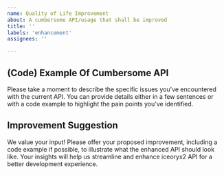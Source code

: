 ```yaml
---
name: Quality of Life Improvement
about: A cumbersome API/usage that shall be improved
title: ''
labels: 'enhancement'
assignees: ''

---
```


## (Code) Example Of Cumbersome API

Please take a moment to describe the specific issues you've encountered with
the current API. You can provide details either in a few sentences or with a
code example to highlight the pain points you've identified.

## Improvement Suggestion

We value your input! Please offer your proposed improvement, including a code
example if possible, to illustrate what the enhanced API should look like.
Your insights will help us streamline and enhance iceoryx2 API for a better
development experience.
